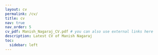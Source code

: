 ```yaml
---
layout: cv
permalink: /cv/
title: cv
nav: true
nav_order: 5
cv_pdf: Manish_Nagaraj_CV.pdf # you can also use external links here
description: Latest CV of Manish Nagaraj
toc:
  sidebar: left
---
```

